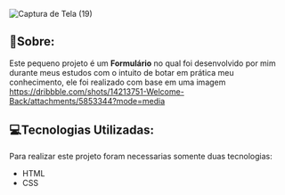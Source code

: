 
![Captura de Tela (19)](https://user-images.githubusercontent.com/75868680/107835539-98ae6080-6d78-11eb-8202-4e53bd37c7bd.png)



## 📝Sobre: 
Este pequeno projeto é um **Formulário**  no qual foi desenvolvido
por mim durante meus estudos com o intuito de botar em prática meu conhecimento, ele foi realizado com base em uma imagem https://dribbble.com/shots/14213751-Welcome-Back/attachments/5853344?mode=media

## 💻Tecnologias Utilizadas:

Para realizar este projeto foram necessarias somente duas tecnologias:

- HTML
- CSS 

